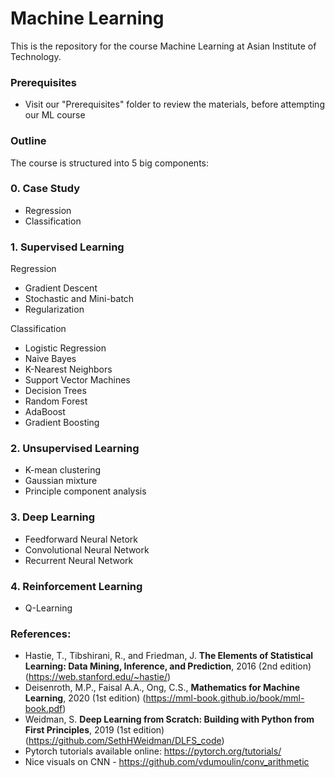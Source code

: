 # Machine Learning

This is the repository for the course Machine Learning at Asian Institute of Technology.

### Prerequisites

- Visit our "Prerequisites" folder to review the materials, before attempting our ML course


### Outline

The course is structured into 5 big components:

### 0. Case Study
- Regression
- Classification
  
### 1. Supervised Learning

Regression
- Gradient Descent
- Stochastic and Mini-batch
- Regularization 

Classification
- Logistic Regression
- Naive Bayes
- K-Nearest Neighbors
- Support Vector Machines
- Decision Trees
- Random Forest
- AdaBoost
- Gradient Boosting

### 2. Unsupervised Learning
  - K-mean clustering
  - Gaussian mixture
  - Principle component analysis
  
### 3. Deep Learning 
  - Feedforward Neural Netork
  - Convolutional Neural Network
  - Recurrent Neural Network

### 4. Reinforcement Learning
  - Q-Learning

### References:
- Hastie, T., Tibshirani, R., and Friedman, J. **The Elements of Statistical Learning: Data Mining, Inference, and Prediction**, 2016 (2nd edition) (https://web.stanford.edu/~hastie/)
- Deisenroth, M.P., Faisal A.A., Ong, C.S., **Mathematics for Machine Learning**, 2020 (1st edition) (https://mml-book.github.io/book/mml-book.pdf)
- Weidman, S. **Deep Learning from Scratch: Building with Python from First Principles**, 2019 (1st edition) (https://github.com/SethHWeidman/DLFS_code)
- Pytorch tutorials available online: https://pytorch.org/tutorials/
- Nice visuals on CNN - https://github.com/vdumoulin/conv_arithmetic